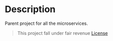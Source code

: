 # Description

Parent project for all the microservices.

> This project fall under fair revenue [License](https://ilyasdotdev.github.io/licenses/fair-revenue-v1.md)